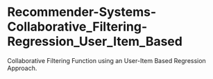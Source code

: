 # Recommender-Systems-Collaborative_Filtering-Regression_User_Item_Based
Collaborative Filtering Function using an User-Item Based Regression Approach.
